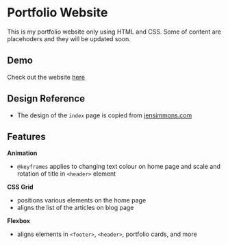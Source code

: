 # Portfolio Website

This is my portfolio website only using HTML and CSS. Some of content are placehoders and they will be updated soon.

## Demo

Check out the website [here](https://aanmeba.github.io/Portfolio-Website/)

## Design Reference

- The design of the `index` page is copied from [jensimmons.com](https://labs.jensimmons.com/2017/03-004.html)

## Features

**Animation**

- `@keyframes` applies to changing text colour on home page and scale and rotation of title in `<header>` element

**CSS Grid**

- positions various elements on the home page
- aligns the list of the articles on blog page

**Flexbox**

- aligns elements in `<footer>`, `<header>`, portfolio cards, and more
